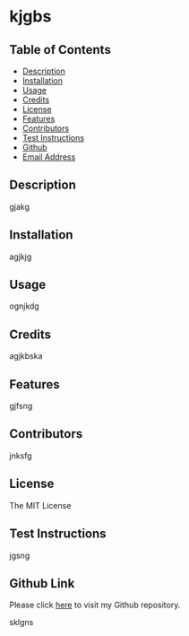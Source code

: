 

# kjgbs

## Table of Contents

- [Description](#description)
- [Installation](#installation)
- [Usage](#usage)
- [Credits](#credits)
- [License](#license)
- [Features](#features)
- [Contributors](#contributors)
- [Test Instructions](#test)
- [Github](#github)
- [Email Address](#email)

## Description

gjakg

## Installation

agjkjg

## Usage 

ognjkdg

## Credits 

agjkbska

## Features 

gjfsng

## Contributors

jnksfg

## License 

The MIT License

## Test Instructions

jgsng

## Github Link

Please click [here](ngsjlf) to visit my Github repository.

sklgns